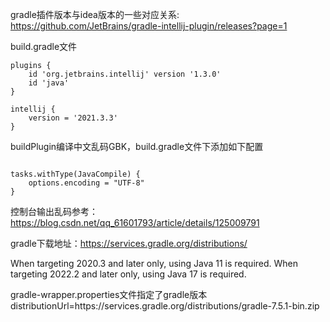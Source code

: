 gradle插件版本与idea版本的一些对应关系: https://github.com/JetBrains/gradle-intellij-plugin/releases?page=1

build.gradle文件
```
plugins {
    id 'org.jetbrains.intellij' version '1.3.0'
    id 'java'
}

intellij {
    version = '2021.3.3'
}
```

buildPlugin编译中文乱码GBK，build.gradle文件下添加如下配置
```

tasks.withType(JavaCompile) {
    options.encoding = "UTF-8"
}
```

控制台输出乱码参考：
https://blog.csdn.net/qq_61601793/article/details/125009791

gradle下载地址：https://services.gradle.org/distributions/

When targeting 2020.3 and later only, using Java 11 is required.
When targeting 2022.2 and later only, using Java 17 is required.

gradle-wrapper.properties文件指定了gradle版本
distributionUrl=https\://services.gradle.org/distributions/gradle-7.5.1-bin.zip
